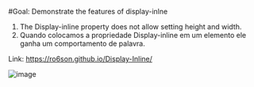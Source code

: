 #Goal: Demonstrate the features of display-inlne


  1. The Display-inline property does not allow setting height and width.
  2. Quando colocamos a propriedade Display-inline em um elemento ele ganha um comportamento de palavra.
  
 Link: https://ro6son.github.io/Display-Inline/
 
 ![image](https://user-images.githubusercontent.com/91978309/224823938-ecd26823-9c38-48ca-a214-98d4dd279a7e.png)
